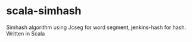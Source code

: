 # scala-simhash
Simhash algorithm using Jcseg for word segment, jenkins-hash for hash. Written in Scala
